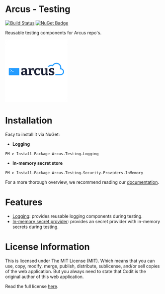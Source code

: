 # Arcus - Testing
[![Build Status](https://dev.azure.com/codit/Arcus/_apis/build/status/Commit%20builds/CI%20-%20Arcus.Testing?branchName=main)](https://dev.azure.com/codit/Arcus/_build/latest?definitionId=804&branchName=main)
[![NuGet Badge](https://buildstats.info/nuget/Arcus.Testing.Logging?includePreReleases=true)](https://www.nuget.org/packages/Arcus.Testing.Logging/)

Reusable testing components for Arcus repo's.

![Arcus](https://raw.githubusercontent.com/arcus-azure/arcus/master/media/arcus.png)

# Installation
Easy to install it via NuGet:

- **Logging**
```shell
PM > Install-Package Arcus.Testing.Logging
```

- **In-memory secret store**
```shell
PM > Install-Package Arcus.Testing.Security.Providers.InMemory
```

For a more thorough overview, we recommend reading our [documentation](/docs/index.md).

# Features

* [Logging](/docs/features/logging.md): provides reusable logging components during testing.
* [In-memory secret provider](/docs/features/inmemory-secret-provider.md): provides an secret provider with in-memory secrets during testing. 

# License Information
This is licensed under The MIT License (MIT). Which means that you can use, copy, modify, merge, publish, distribute, sublicense, and/or sell copies of the web application. But you always need to state that Codit is the original author of this web application.

Read the full license [here](https://github.com/arcus-azure/arcus.testing/blob/master/LICENSE).
